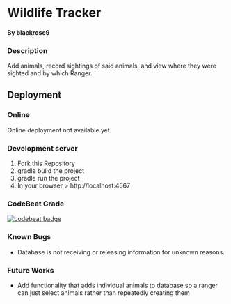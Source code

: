 # Wildlife Tracker
#### By blackrose9

### Description
Add animals, record sightings of said animals, and view where they were sighted and by which Ranger.

## Deployment
### Online
Online deployment not available yet
### Development server
1) Fork this Repository
2) gradle build the project
3) gradle run the project
4) In your browser > http://localhost:4567

### CodeBeat Grade
[![codebeat badge](https://codebeat.co/badges/be6b568a-3f56-463f-ae05-6cb8a21b3ada)](https://codebeat.co/projects/github-com-blackrose9-sturdy-wildlife-tracker-dev)

### Known Bugs
* Database is not receiving or releasing information for unknown reasons.

### Future Works
* Add functionality that adds individual animals to database so a ranger can just select animals rather than repeatedly creating them